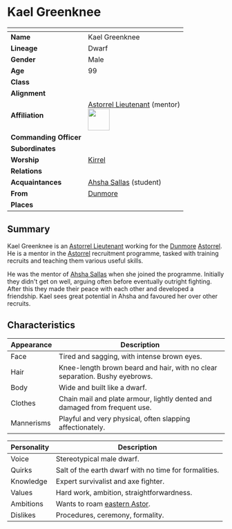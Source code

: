# Kael Greenknee

| []() | |
| --- | --- |
| **Name** | Kael Greenknee |
| **Lineage** | Dwarf |
| **Gender** | Male |
| **Age** | 99 |
| **Class** | |
| **Alignment** | |
| **Affiliation** | [Astorrel Lieutenant](../organisations/government/astorrel/ranks/astorrel-lieutenant.md) (mentor)<br><img src="../../images/ranks/astorrel-5-lieutenant.png" height="50" /> |
| **Commanding Officer** | |
| **Subordinates** | |
| **Worship** | [Kirrel](../gods/deities/kirrel.md) |
| **Relations** | |
| **Acquaintances** | [Ahsha Sallas](ahsha-sallas.md) (student) |
| **From** | [Dunmore](../places/cities/dunmore.md) |
| **Places** | |

## Summary

Kael Greenknee is an [Astorrel Lieutenant](../organisations/government/astorrel/ranks/astorrel-lieutenant.md) working for the [Dunmore](../places/cities/dunmore.md) [Astorrel](../organisations/government/astorrel/astorrel.md). He is a mentor in the [Astorrel](../organisations/government/astorrel/astorrel.md) recruitment programme, tasked with training recruits and teaching them various useful skills.

He was the mentor of [Ahsha Sallas](ahsha-sallas.md) when she joined the programme. Initially they didn't get on well, arguing often before eventually outright fighting. After this they made their peace with each other and developed a friendship. Kael sees great potential in Ahsha and favoured her over other recruits.

## Characteristics

| Appearance | Description |
| --- | --- |
| Face | Tired and sagging, with intense brown eyes. |
| Hair | Knee-length brown beard and hair, with no clear separation. Bushy eyebrows. |
| Body | Wide and built like a dwarf. |
| Clothes | Chain mail and plate armour, lightly dented and damaged from frequent use. |
| Mannerisms | Playful and very physical, often slapping affectionately. |

| Personality | Description |
| --- | --- |
| Voice | Stereotypical male dwarf. |
| Quirks | Salt of the earth dwarf with no time for formalities. |
| Knowledge | Expert survivalist and axe fighter. |
| Values | Hard work, ambition, straightforwardness. |
| Ambitions | Wants to roam [eastern Astor](../places/regions/eastern-astor.md). |
| Dislikes | Procedures, ceremony, formality. |
